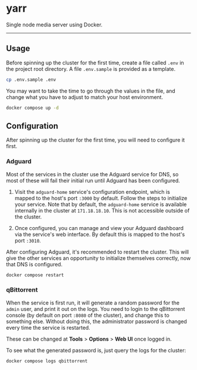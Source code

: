 # yarr

Single node media server using Docker.

---

## Usage

Before spinning up the cluster for the first time, create a file called `.env`
in the project root directory. A file `.env.sample` is provided as a template.

```sh
cp .env.sample .env
```

You may want to take the time to go through the values in the file,
and change what you have to adjust to match your host environment.

```sh
docker compose up -d
```

## Configuration

After spinning up the cluster for the first time, you will need to configure it first.

### Adguard

Most of the services in the cluster use the Adguard service for DNS,
so most of these will fail their initial run until Adguard has been configured.

1. Visit the `adguard-home` service's configuration endpoint, which is mapped to
   the host's port `:3000` by default. Follow the steps to initialize your service.
   Note that by default, the `adguard-home` service is available internally in the cluster
   at `171.18.18.10`. This is not accessible outside of the cluster.

2. Once configured, you can manage and view your Adguard dashboard via the service's
   web interface. By default this is mapped to the host's port `:3010`.

After configuring Adguard, it's recommended to restart the cluster.
This will give the other services an opportunity to initialize themselves correctly,
now that DNS is configured.

```sh
docker compose restart
```

### qBittorrent

When the service is first run, it will generate a random password for the `admin` user,
and print it out on the logs. You need to login to the qBittorrent console
(by default on port `:8080` of the cluster), and change this to something else.
Without doing this, the administrator password is changed every time the service is restarted.

These can be changed at **Tools** > **Options** > **Web UI** once logged in.

To see what the generated password is, just query the logs for the cluster:

```sh
docker compose logs qbittorrent
```
